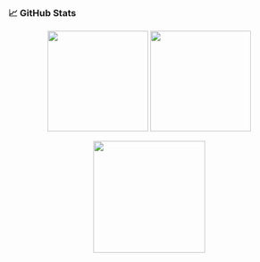 ### 📈 GitHub Stats

<p align="center">
  <img height="180" src="https://github-readme-stats.vercel.app/api?username=sugidaffection&show_icons=true&theme=monokai&include_all_commits=true&count_private=true" />
  <img height="180" src="https://github-readme-streak-stats.herokuapp.com/?user=sugidaffection&theme=monokai" />
</p>

<p align="center">
  <img height="200" src="https://github-readme-stats.vercel.app/api/top-langs/?username=sugidaffection&layout=compact&langs_count=10&theme=monokai" />
</p>
